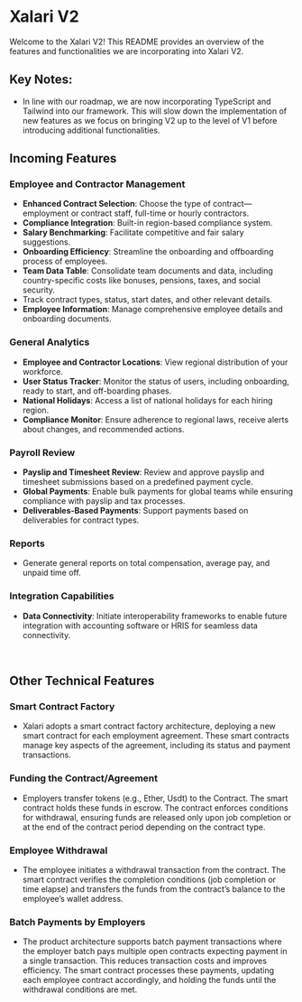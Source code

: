 # Xalari V2 

Welcome to the Xalari V2! This README provides an overview of the features and functionalities we are incorporating into Xalari V2. 

## Key Notes:

* In line with our roadmap, we are now incorporating TypeScript and Tailwind into our framework. This will slow down the implementation of new features as we focus on bringing V2 up to the level of V1 before introducing additional functionalities.

## Incoming Features

### Employee and Contractor Management
- **Enhanced Contract Selection**: Choose the type of contract—employment or contract staff, full-time or hourly contractors.
- **Compliance Integration**: Built-in region-based compliance system.
- **Salary Benchmarking**: Facilitate competitive and fair salary suggestions.
- **Onboarding Efficiency**: Streamline the onboarding and offboarding process of employees.
- **Team Data Table**: Consolidate team documents and data, including country-specific costs like bonuses, pensions, taxes, and social security.
- Track contract types, status, start dates, and other relevant details.
- **Employee Information**: Manage comprehensive employee details and onboarding documents.

### General Analytics
- **Employee and Contractor Locations**: View regional distribution of your workforce.
- **User Status Tracker**: Monitor the status of users, including onboarding, ready to start, and off-boarding phases.
- **National Holidays**: Access a list of national holidays for each hiring region.
- **Compliance Monitor**: Ensure adherence to regional laws, receive alerts about changes, and recommended actions.

### Payroll Review
- **Payslip and Timesheet Review**: Review and approve payslip and timesheet submissions based on a predefined payment cycle.
- **Global Payments**: Enable bulk payments for global teams while ensuring compliance with payslip and tax processes.
- **Deliverables-Based Payments**: Support payments based on deliverables for contract types.

### Reports
- Generate general reports on total compensation, average pay, and unpaid time off.

### Integration Capabilities
- **Data Connectivity**: Initiate interoperability frameworks to enable future integration with accounting software or HRIS for seamless data connectivity.

<br>



## Other Technical Features

### Smart Contract Factory
- Xalari adopts a smart contract factory architecture, deploying a new smart contract for each employment agreement. These smart contracts manage key aspects of the agreement, including its status and payment transactions.
  
### Funding the Contract/Agreement
 - Employers transfer tokens (e.g., Ether, Usdt) to the Contract. The smart contract holds these funds in escrow. The contract enforces conditions for withdrawal, ensuring funds are released only upon job completion or at the end of the contract period depending on the contract type.

### Employee Withdrawal

- The employee initiates a withdrawal transaction from the contract. The smart contract verifies the completion conditions (job completion or time elapse) and transfers the funds from the contract’s balance to the employee’s wallet address.

### Batch Payments by Employers
 - The product architecture  supports batch payment transactions where the employer batch pays multiple open contracts expecting payment in a single transaction. This reduces transaction costs and improves efficiency. The smart contract processes these payments, updating each employee contract accordingly, and holding the funds until the withdrawal conditions are met.



